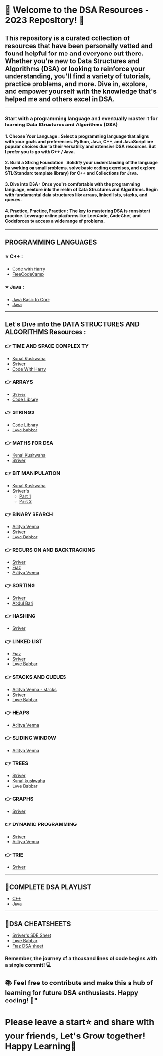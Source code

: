 # 🚀 Welcome to the DSA Resources - 2023 Repository! 🚀 
## This repository is a curated collection of resources that have been personally vetted and found helpful for me and everyone out there. Whether you're new to Data Structures and Algorithms (DSA) or looking to reinforce your understanding, you'll find a variety of tutorials, practice problems, and more. Dive in, explore, and empower yourself with the knowledge that's helped me and others excel in DSA. 
<hr/>

### Start with a programming language and eventually master it for learning Data Structures and Algorithms (DSA)
#### 1. Choose Your Language : Select a programming language that aligns with your goals and preferences. Python, Java, C++, and JavaScript are popular choices due to their versatility and extensive DSA resources. But I prefer you to go with C++ / Java.
#### 2. Build a Strong Foundation : Solidify your understanding of the language by working on small problems. solve basic coding exercises, and explore STL(Standard template library) for C++ and Collections for Java.
#### 3. Dive into DSA : Once you're comfortable with the programming language, venture into the realm of Data Structures and Algorithms. Begin with fundamental data structures like arrays, linked lists, stacks, and queues.
#### 4. Practice, Practice, Practice : The key to mastering DSA is consistent practice. Leverage online platforms like LeetCode, CodeChef, and Codeforces to access a wide range of problems.

<hr/>

## PROGRAMMING LANGUAGES

### ⭐ C++ :
   - [Code with Harry](https://youtube.com/playlist?list=PLu0W_9lII9agpFUAlPFe_VNSlXW5uE0YL&si=um0YQQsYbMueEfws)
   - [FreeCodeCamp](https://youtu.be/8jLOx1hD3_o?si=l0AQTZFyNSfhYgqp)

### ⭐ Java :
  - [Java Basic to Core](https://youtube.com/playlist?list=PLsyeobzWxl7pe_IiTfNyr55kwJPWbgxB5&si=HwXMlneNFT7Ly3if)
  - [Java](https://youtu.be/A74TOX803D0?si=59AtUOQhu4hNbICo)

<hr/>

## Let's Dive into the DATA STRUCTURES AND ALGORITHMS Resources :

### 👉 TIME AND SPACE COMPLEXITY 
  - [Kunal Kushwaha](https://youtu.be/mV3wrLBbuuE?si=_X_2xSHg7t4pM8a-)
  - [Striver](https://youtu.be/FPu9Uld7W-E?si=SsluvLhs83kvsTdH)
  - [Code With Harry](https://youtu.be/vgSKOMsjLbc?si=lN84b5CvnBgSatNL)
### 👉 ARRAYS
  - [Striver](https://youtube.com/playlist?list=PLgUwDviBIf0rENwdL0nEH0uGom9no0nyB&si=8JLvOSCA2G8A69gO)
  - [Code Library](https://youtube.com/playlist?list=PLDdcY4olLQk3zG-972eMoDJHLIz3FiGA6&si=7uIXzn-3Yb3FV_dr)
### 👉 STRINGS
  - [Code Library](https://youtube.com/playlist?list=PLDdcY4olLQk0A0o2U0fOUjmO2v3X6GOxX&si=3fhd5G_oiWcmjdkm)
  - [Love babbar](https://youtu.be/Wdjr6uoZ0e0?si=dJauOcb3hgFS7pna)
### 👉 MATHS FOR DSA
  - [Kunal Kushwaha](https://youtu.be/lmSpZ0bjCyQ?si=VfJCjhy1QkLdWs_Y)
  - [Striver](https://youtu.be/1xNbjMdbjug?si=-ouF5YPjFZMOhTTg)
### 👉 BIT MANIPULATION
  - [Kunal Kushwaha](https://youtu.be/fzip9Aml6og?si=GIREG9xlHeAoBdE_)
  - Striver's
    - [Part 1](https://www.youtube.com/live/5rtVTYAk9KQ?si=wabyW4zmrIAbzElE)
    - [Part 2](https://www.youtube.com/live/ZwU6wSkepBI?si=2JfmGS-5HiyTX_CO)
### 👉 BINARY SEARCH
  - [Aditya Verma](https://youtube.com/playlist?list=PL_z_8CaSLPWeYfhtuKHj-9MpYb6XQJ_f2&si=eY10jgKEkFmWyMaR)
  - [Striver](https://youtube.com/playlist?list=PLgUwDviBIf0pMFMWuuvDNMAkoQFi-h0ZF&si=NN62MSoHWFS-YZ23)
  - [Love Babbar](https://youtube.com/playlist?list=PLDzeHZWIZsTp4pb_WBRahP1tnipLuX9qM&si=Vmj_5rs8ifRm-L3V)
### 👉 RECURSION AND BACKTRACKING
  - [Striver](https://youtube.com/playlist?list=PLgUwDviBIf0rGlzIn_7rsaR2FQ5e6ZOL9&si=A8WRQfobASvROf31)
  - [Fraz](https://youtube.com/playlist?list=PLjkkQ3iH4jy82KRn9jXeFyWzvX7sqYrjE&si=9Ibo5Xa6WnNcBLxv)
  - [Aditya Verma](https://youtube.com/playlist?list=PL_z_8CaSLPWeT1ffjiImo0sYTcnLzo-wY&si=3zMZUGxhf6cyGZWK)
### 👉 SORTING
  - [Striver](https://youtu.be/HGk_ypEuS24?si=oELpWVRHuNMeWpTb)
  - [Abdul Bari](https://youtube.com/playlist?list=PLjuNEWpkTZauDAstircLx0B-tsERPsjtT&si=ySzuN8kZ7l6dM_Fz)
### 👉 HASHING
  - [Striver](https://youtu.be/KEs5UyBJ39g?si=Ecu1LyYBkd9O5J32)
### 👉 LINKED LIST
  - [Fraz](https://youtube.com/playlist?list=PLKZaSt2df1gz775Mz-2gLpY9sld5wH8We&si=jYRxI8XRWgVP0La9)
  - [Striver](https://youtube.com/playlist?list=PLgUwDviBIf0r47RKH7fdWN54AbWFgGuii&si=9yH-zKraRDZ77qxa)
  - [Love Babbar](https://youtube.com/playlist?list=PLDzeHZWIZsTr54_TH_NK4ibFojS4mmQA6&si=ogCHAxuoTiIzwCc9)
### 👉 STACKS AND QUEUES
  - [Aditya Verma - stacks](https://youtube.com/playlist?list=PL_z_8CaSLPWdeOezg68SKkeLN4-T_jNHd&si=ThHYqMXwqbeJzkDe)
  - [Striver](https://youtube.com/playlist?list=PLgUwDviBIf0oSO572kQ7KCSvCUh1AdILj&si=aM4kEvkzWozdmPjb)
  - [Love Babbar](https://youtube.com/playlist?list=PLDzeHZWIZsTrhXYYtx4z8-u8zA-DzuVsj&si=W8wsVH9HX6I9v7F1)
### 👉 HEAPS
  - [Aditya Verma](https://youtube.com/playlist?list=PL_z_8CaSLPWdtY9W22VjnPxG30CXNZpI9&si=2OPEQ8yI8ABumh4L)
### 👉 SLIDING WINDOW
  - [Aditya Verma](https://youtube.com/playlist?list=PL_z_8CaSLPWeM8BDJmIYDaoQ5zuwyxnfj&si=kUg-48SpNybhFjyl)
### 👉 TREES
  - [Striver](https://youtube.com/playlist?list=PLgUwDviBIf0q8Hkd7bK2Bpryj2xVJk8Vk&si=Ac1VZl8e6ro0lSWs)
  - [Kunal kushwaha](https://youtu.be/4s1Tcvm00pA?si=zSnCT6Yph0-ZTtw1)
  - [Love Babbar](https://youtube.com/playlist?list=PLDzeHZWIZsTo87y1ytEAqp7wYlEP3nner&si=qu9zxvcWWqr51gPU)
### 👉 GRAPHS
  - [Striver](https://youtube.com/playlist?list=PLgUwDviBIf0oE3gA41TKO2H5bHpPd7fzn&si=dcHNDntXh8H_Sb2A)
### 👉 DYNAMIC PROGRAMMING
  - [Striver](https://youtube.com/playlist?list=PLgUwDviBIf0qUlt5H_kiKYaNSqJ81PMMY&si=-3RknRI-Hl66azGv)
  - [Aditya Verma](https://youtube.com/playlist?list=PL_z_8CaSLPWekqhdCPmFohncHwz8TY2Go&si=UPSzJbBgRgbsh628)
### 👉 TRIE
  - [Striver](https://youtube.com/playlist?list=PLgUwDviBIf0pcIDCZnxhv0LkHf5KzG9zp&si=BBNVW5uSKwAtA5XT)

<hr/>

## 🧿COMPLETE DSA PLAYLIST 

  - [C++](https://youtube.com/playlist?list=PLDzeHZWIZsTryvtXdMr6rPh4IDexB5NIA&si=arh_QZei_Gb08fzV)
  - [Java](https://youtube.com/playlist?list=PL9gnSGHSqcnr_DxHsP7AW9ftq0AtAyYqJ&si=-8gm7yvqne4nQJJl)

<hr/>

## 📝DSA CHEATSHEETS
  - [Striver's SDE Sheet](https://takeuforward.org/interviews/strivers-sde-sheet-top-coding-interview-problems/)
  - [Love Babbar](https://drive.google.com/file/d/1FMdN_OCfOI0iAeDlqswCiC2DZzD4nPsb/view)
  - [Fraz DSA sheet](https://docs.google.com/spreadsheets/d/1-wKcV99KtO91dXdPkwmXGTdtyxAfk1mbPXQg81R9sFE/edit#gid=0)



### Remember, the journey of a thousand lines of code begins with a single commit! 💻
## 📚 Feel free to contribute and make this a hub of learning for future DSA enthusiasts. Happy coding! 🙌"

# Please leave a start⭐ and share with your friends, Let's Grow together! Happy Learning🙌
